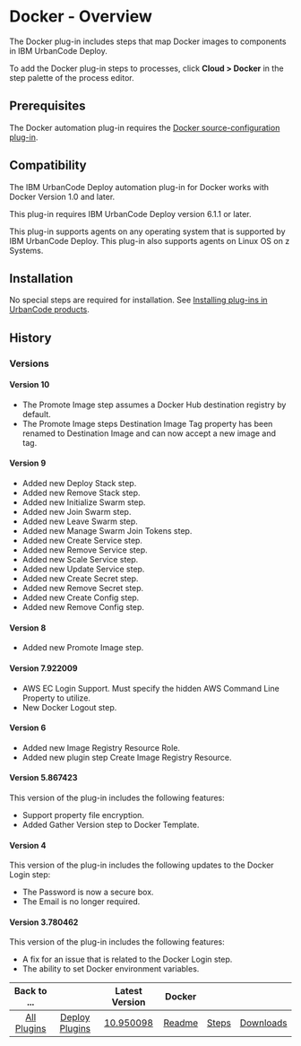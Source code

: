 
# Docker - Overview

The Docker plug-in includes steps that map Docker images to components in IBM UrbanCode Deploy.

To add the Docker plug-in steps to processes, click **Cloud > Docker** in the step palette of the process editor.

## Prerequisites

The Docker automation plug-in requires the [Docker source-configuration plug-in](https://urbancode.github.io/IBM-UCx-PLUGIN-DOCS/UCD/DockerSourceConfig/).

## Compatibility

The IBM UrbanCode Deploy automation plug-in for Docker works with Docker Version 1.0 and later.

This plug-in requires IBM UrbanCode Deploy version 6.1.1 or later.

This plug-in supports agents on any operating system that is supported by IBM UrbanCode Deploy. This plug-in also supports agents on Linux OS on z Systems.

## Installation

No special steps are required for installation. See [Installing plug-ins in UrbanCode products](https://community.ibm.com/community/user/wasdevops/blogs/laurel-dickson-bull1/2022/06/13/install-plugins "Installing plug-ins in UrbanCode products").

## History

### Versions

#### Version 10

* The Promote Image step assumes a Docker Hub destination registry by default.
* The Promote Image steps Destination Image Tag property has been renamed to Destination Image and can now accept a new image and tag.

#### Version 9

* Added new Deploy Stack step.
* Added new Remove Stack step.
* Added new Initialize Swarm step.
* Added new Join Swarm step.
* Added new Leave Swarm step.
* Added new Manage Swarm Join Tokens step.
* Added new Create Service step.
* Added new Remove Service step.
* Added new Scale Service step.
* Added new Update Service step.
* Added new Create Secret step.
* Added new Remove Secret step.
* Added new Create Config step.
* Added new Remove Config step.

#### Version 8

* Added new Promote Image step.

#### Version 7.922009

* AWS EC Login Support. Must specify the hidden AWS Command Line Property to utilize.
* New Docker Logout step.

#### Version 6

* Added new Image Registry Resource Role.
* Added new plugin step Create Image Registry Resource.

#### Version 5.867423

This version of the plug-in includes the following features:

* Support property file encryption.
* Added Gather Version step to Docker Template.

#### Version 4

This version of the plug-in includes the following updates to the Docker Login step:

* The Password is now a secure box.
* The Email is no longer required.

#### Version 3.780462

This version of the plug-in includes the following features:

* A fix for an issue that is related to the Docker Login step.
* The ability to set Docker environment variables.

|Back to ...||Latest Version|Docker |||
| :---: | :---: | :---: | :---: | :---: | :---: |
|[All Plugins](../../index.md)|[Deploy Plugins](../README.md)|[10.950098](https://raw.githubusercontent.com/UrbanCode/IBM-UCD-PLUGINS/main/files/docker-plugin/docker-plugin-10.950098.zip)|[Readme](README.md)|[Steps](steps.md)|[Downloads](downloads.md)|
